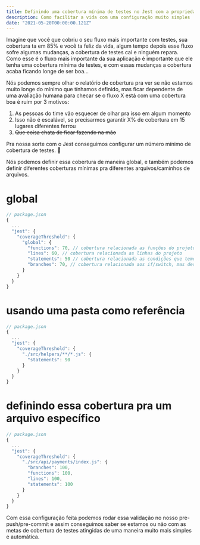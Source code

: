 ```yaml
---
title: Definindo uma cobertura mínima de testes no Jest com a propriedade coverageThreshold
description: Como facilitar a vida com uma configuração muito simples
date: "2021-05-20T00:00:00.121Z"
---
```


Imagine que você que cobriu o seu fluxo mais importante com testes, sua cobertura ta em 85% e você ta feliz da vida, algum tempo depois esse fluxo sofre algumas mudanças, a cobertura de testes cai e ninguém repara. Como esse é o fluxo mais importante da sua aplicação é importante que ele tenha uma cobertura mínima de testes, e com essas mudanças a cobertura acaba ficando longe de ser boa...

Nós podemos sempre olhar o relatório de cobertura pra ver se não estamos muito longe do mínimo que tínhamos definido, mas ficar dependente de uma avaliação humana para checar se o fluxo X está com uma cobertura boa é ruim por 3 motivos:

1.  As pessoas do time vão esquecer de olhar pra isso em algum momento
2.  Isso não é escalável, se precisarmos garantir X% de cobertura em 15 lugares diferentes ferrou
3.  ~~Que coisa chata de ficar fazendo na mão~~

Pra nossa sorte com o Jest conseguimos configurar um número mínimo de cobertura de testes. 🥳

Nós podemos definir essa cobertura de maneira global, e também podemos definir diferentes coberturas mínimas pra diferentes arquivos/caminhos de arquivos.

# global

```js
// package.json
{
  ...
  "jest": {
    "coverageThreshold": {
      "global": {
        "functions": 70, // cobertura relacionada as funções do projeto
        "lines": 60, // cobertura relacionada as linhas do projeto
        "statements": 50 // cobertura relacionada as condições que temos, por ex: if e switch
        "branches": 70, // cobertura relacionada aos if/switch, mas dessa vez é validado se os blocos dos diferentes cenários foram executados (if/else if/else e os N cases que podem existir dentro de um switch)
      }
    }
  }
}
```

# usando uma pasta como referência

```js
// package.json
{
  ...
  "jest": {
    "coverageThreshold": {
      "./src/helpers/**/*.js": {
        "statements": 90
      }
    }
  }
}
```

# definindo essa cobertura pra um arquivo específico

```js
// package.json
{
  ...
  "jest": {
    "coverageThreshold": {
      "./src/api/payments/index.js": {
        "branches": 100,
        "functions": 100,
        "lines": 100,
        "statements": 100
      }
    }
  }
}
```

Com essa configuração feita podemos rodar essa validação no nosso pre-push/pre-commit e assim conseguimos saber se estamos ou não com as metas de cobertura de testes atingidas de uma maneira muito mais simples e automática.
